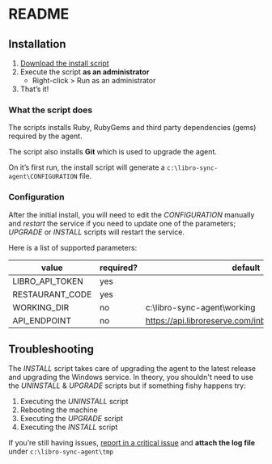 # README

## Installation

1. [Download the install script](https://bitbucket.org/jimdurand/libro-sync-agent/downloads/install.bat)
2. Execute the script **as an administrator**
    * Right-click > Run as an administrator
3. That’s it!

### What the script does

The scripts installs Ruby, RubyGems and third party dependencies (gems) required by the agent.

The script also installs **Git** which is used to upgrade the agent.

On it’s first run, the install script will generate a `c:\libro-sync-agent\CONFIGURATION` file.

### Configuration

After the initial install, you will need to edit the *CONFIGURATION* manually and *restart* the service if you need to update one of the parameters; *UPGRADE* or *INSTALL* scripts will restart the service.

Here is a list of supported parameters:

value|required?|default|
---|---|---|
LIBRO_API_TOKEN|yes| |
RESTAURANT_CODE|yes| |
WORKING_DIR|no|c:\libro-sync-agent\working|
API_ENDPOINT|no|https://api.libroreserve.com/inbound/maitre_d/status|

## Troubleshooting

The *INSTALL* script takes care of upgrading the agent to the latest release and upgrading the Windows service.
In theory, you shouldn't need to use the *UNINSTALL* & *UPGRADE* scripts but if something fishy happens try:

1. Executing the *UNINSTALL* script
2. Rebooting the machine
3. Executing the *UPGRADE* script
4. Executing the *INSTALL* script

If you’re still having issues, [report in a critical issue](https://bitbucket.org/jimdurand/libro-sync-agent/issues/new) and **attach the log file** under `c:\libro-sync-agent\tmp`
